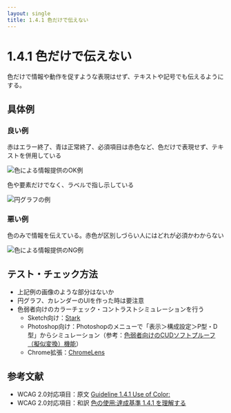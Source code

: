 ```yaml
---
layout: single
title: 1.4.1 色だけで伝えない
---
```


# 1.4.1 色だけで伝えない

色だけで情報や動作を促すような表現はせず、テキストや記号でも伝えるようにする。

## 具体例

### 良い例

赤はエラー終了、青は正常終了、必須項目は赤色など、色だけで表現せず、テキストを併用している

![色による情報提供のOK例](/a11y-guidelines/img/1/4/1/2.png)

色や要素だけでなく、ラベルで指し示している

![円グラフの例](/a11y-guidelines/img/1/4/1/3.png)

### 悪い例

色のみで情報を伝えている。赤色が区別しづらい人にはどれが必須かわからない

![色による情報提供のNG例](/a11y-guidelines/img/1/4/1/1.png)

## テスト・チェック方法

- 上記例の画像のような部分はないか
- 円グラフ、カレンダーのUIを作った時は要注意
- 色弱者向けのカラーチェック・コントラストシミュレーションを行う
  - Sketch向け：[Stark](http://www.getstark.co/)
  - Photoshop向け：Photoshopのメニューで「表示＞構成設定＞P型・D型」からシミュレーション（参考：[色弱者向けのCUDソフトプルーフ（擬似変換）機能](https://www.adobe.com/jp/joc/pscs4/showcase/vol02/tips/)）
  - Chrome拡張：[ChromeLens](https://chrome.google.com/webstore/detail/chromelens/idikgljglpfilbhaboonnpnnincjhjkd)


## 参考文献

- WCAG 2.0対応項目：原文 [Guideline 1.4.1 Use of Color:](https://www.w3.org/TR/UNDERSTANDING-WCAG20/visual-audio-contrast-without-color.html)
- WCAG 2.0対応項目：和訳 [色の使用:達成基準 1.4.1 を理解する](http://waic.jp/docs/UNDERSTANDING-WCAG20/visual-audio-contrast-without-color.html)
